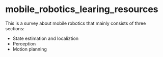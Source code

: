 # mobile_robotics_learing_resources

This is a survey about mobile robotics that mainly consists of three sections:
- State estimation and localiztion
- Perception
- Motion planning
